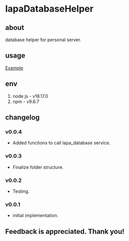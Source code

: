 # lapaDatabaseHelper

## about

database helper for personal server.

## usage

[Example](./example.ts)

## env

1. node js - v18.17.0
2. npm - v9.6.7

## changelog

### v0.0.4

- Added functions to call lapa_database service.

### v0.0.3

- Finalize folder structure.

### v0.0.2

- Testing.

### v0.0.1

- initial implementation.

## Feedback is appreciated. Thank you!
